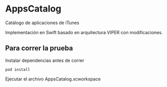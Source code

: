 # AppsCatalog
Catálogo de aplicaciones de iTunes

Implementación en Swift basado en arquitectura VIPER con modificaciones. 

## Para correr la prueba

Instalar dependencias antes de correr

    pod install

Ejecutar el archivo AppsCatalog.xcworkspace
